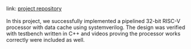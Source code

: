 link: [project repository](https://github.com/EIE2-IAC-Labs/iac-riscv-cw-17)  
\
In this project, we successfully implemented a pipelined 32-bit RISC-V processor with data cache using systemverilog. The design was verified with testbench written in C++ and videos proving the processor works correctly were included as well.
